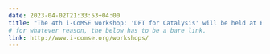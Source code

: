 ```yaml
---
date: 2023-04-02T21:33:53+04:00
title: "The 4th i-CoMSE workshop: 'DFT for Catalysis' will be held at Boise State June 13-17"
# for whatever reason, the below has to be a bare link.
link: http://www.i-comse.org/workshops/
---
```

